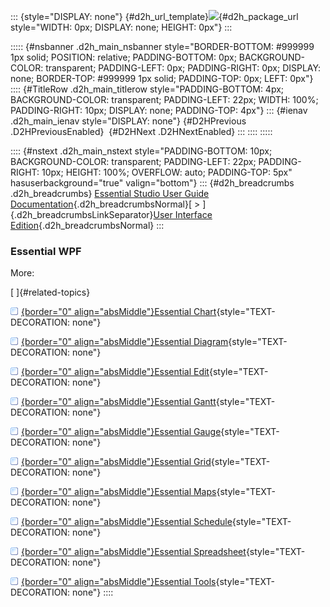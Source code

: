 ::: {style="DISPLAY: none"}
[](ms-xhelp:///?Id=d2h_url_template){#d2h_url_template}![](!package_url!){#d2h_package_url style="WIDTH: 0px; DISPLAY: none; HEIGHT: 0px"}
:::

::::: {#nsbanner .d2h_main_nsbanner style="BORDER-BOTTOM: #999999 1px solid; POSITION: relative; PADDING-BOTTOM: 0px; BACKGROUND-COLOR: transparent; PADDING-LEFT: 0px; PADDING-RIGHT: 0px; DISPLAY: none; BORDER-TOP: #999999 1px solid; PADDING-TOP: 0px; LEFT: 0px"}
:::: {#TitleRow .d2h_main_titlerow style="PADDING-BOTTOM: 4px; BACKGROUND-COLOR: transparent; PADDING-LEFT: 22px; WIDTH: 100%; PADDING-RIGHT: 10px; DISPLAY: none; PADDING-TOP: 4px"}
::: {#ienav .d2h_main_ienav style="DISPLAY: none"}
[](ms-xhelp:///?Id=e60759d8-47a4-4570-9d7a-16a68d63f2ea){#D2HPrevious .D2HPreviousEnabled}  [](ms-xhelp:///?Id=5ea1999c-4eff-4775-b84e-407dc825f555){#D2HNext .D2HNextEnabled}
:::
::::
:::::

:::: {#nstext .d2h_main_nstext style="PADDING-BOTTOM: 10px; BACKGROUND-COLOR: transparent; PADDING-LEFT: 22px; PADDING-RIGHT: 10px; HEIGHT: 100%; OVERFLOW: auto; PADDING-TOP: 5px" hasuserbackground="true" valign="bottom"}
::: {#d2h_breadcrumbs .d2h_breadcrumbs}
[Essential Studio User Guide Documentation](ms-xhelp:///?Id=12457748-09e3-4d74-a240-8e049cedf030){.d2h_breadcrumbsNormal}[ \> ]{.d2h_breadcrumbsLinkSeparator}[User Interface Edition](ms-xhelp:///?Id=c29296b7-531c-413b-a0ec-488ca1f7f669){.d2h_breadcrumbsNormal}
:::

### Essential WPF

More:

[ ]{#related-topics}

[![](button.gif){border="0" align="absMiddle"}Essential Chart](ms-xhelp:///?Id=2eff785c-7fc2-4b41-8ca2-48b344d05ea0){style="TEXT-DECORATION: none"}

[![](button.gif){border="0" align="absMiddle"}Essential Diagram](ms-xhelp:///?Id=e729089e-311d-487e-aef2-bac491b8b894){style="TEXT-DECORATION: none"}

[![](button.gif){border="0" align="absMiddle"}Essential Edit](ms-xhelp:///?Id=1f254776-d22d-4830-a2e3-a0fb41cb8267){style="TEXT-DECORATION: none"}

[![](button.gif){border="0" align="absMiddle"}Essential Gantt](ms-xhelp:///?Id=47f8c9a3-4120-4b55-afb2-a7435e3d11ff){style="TEXT-DECORATION: none"}

[![](button.gif){border="0" align="absMiddle"}Essential Gauge](ms-xhelp:///?Id=719dfe35-fead-4d2c-8101-a4e05c571b74){style="TEXT-DECORATION: none"}

[![](button.gif){border="0" align="absMiddle"}Essential Grid](ms-xhelp:///?Id=158c4e80-8b3b-4fbe-8c4d-a52dd2d315f8){style="TEXT-DECORATION: none"}

[![](button.gif){border="0" align="absMiddle"}Essential Maps](ms-xhelp:///?Id=31ab272c-0315-410d-9f74-140b1dee64a5){style="TEXT-DECORATION: none"}

[![](button.gif){border="0" align="absMiddle"}Essential Schedule](ms-xhelp:///?Id=e3de1078-6448-46cb-a1f9-cc59cf6e66a6){style="TEXT-DECORATION: none"}

[![](button.gif){border="0" align="absMiddle"}Essential Spreadsheet](ms-xhelp:///?Id=bf5d6e19-a208-446d-9bf1-27cfa0536bc7){style="TEXT-DECORATION: none"}

[![](button.gif){border="0" align="absMiddle"}Essential Tools](ms-xhelp:///?Id=3a6361e4-bd98-4326-9614-c7f3ac46e9a1){style="TEXT-DECORATION: none"}
::::

